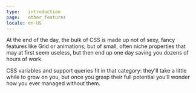 ```yaml
---
type:   introduction
page:   other_features
locale: en-US
---
```


At the end of the day, the bulk of CSS is made up not of sexy, fancy features like Grid or animations; but of small, often niche properties that may at first seem useless, but then end up one day saving you dozens of hours of work. 

CSS variables and support queries fit in that category: they'll take a little while to grow on you, but once you grasp their full potential you'll wonder how you ever managed without them.
